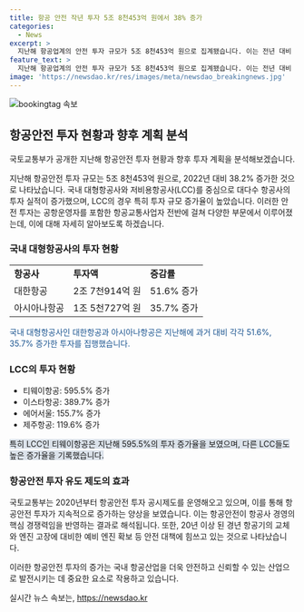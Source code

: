 ```yaml
---
title: 항공 안전 작년 투자 5조 8천453억 원에서 38% 증가
categories:
  - News
excerpt: >
  지난해 항공업계의 안전 투자 규모가 5조 8천453억 원으로 집계됐습니다. 이는 전년 대비 38.2% 증가한 액수로, 대부분의 항공사들이 투자를 늘린 것으로 나타났습니다. 특히 대형항공사와 저비용항공사(LCC)의 투자 증가율이 높았으며, 항공기 정비비용과 안전을 강화하기 위한 노력이 드러났습니다. 이러한 안전 투자의 증가는 항공안전의 중요성을 강조하며, 국토부의 항공안전 투자 공시제도가 효과를 발휘하고 있다는 점을 보여주고 있습니다.
feature_text: >
  지난해 항공업계의 안전 투자 규모가 5조 8천453억 원으로 집계됐습니다. 이는 전년 대비 38.2% 증가한 액수로, 대부분의 항공사들이 투자를 늘린 것으로 나타났습니다. 특히 대형항공사와 저비용항공사(LCC)의 투자 증가율이 높았으며, 항공기 정비비용과 안전을 강화하기 위한 노력이 드러났습니다. 이러한 안전 투자의 증가는 항공안전의 중요성을 강조하며, 국토부의 항공안전 투자 공시제도가 효과를 발휘하고 있다는 점을 보여주고 있습니다.
image: 'https://newsdao.kr/res/images/meta/newsdao_breakingnews.jpg'
---
```


<p><img src="https://newsdao.kr/res/images/meta/newsdao_breakingnews.jpg" alt="bookingtag 속보" /></p>

<h2 data-ke-size="size26">항공안전 투자 현황과 향후 계획 분석</h2>

<p>국토교통부가 공개한 지난해 항공안전 투자 현황과 향후 투자 계획을 분석해보겠습니다.</p>

<p data-ke-size="size16">지난해 항공안전 투자 규모는 5조 8천453억 원으로, 2022년 대비 38.2% 증가한 것으로 나타났습니다. 국내 대형항공사와 저비용항공사(LCC)를 중심으로 대다수 항공사의 투자 실적이 증가했으며, LCC의 경우 특히 투자 규모 증가율이 높았습니다. 이러한 안전 투자는 공항운영자를 포함한 항공교통사업자 전반에 걸쳐 다양한 부문에서 이루어졌는데, 이에 대해 자세히 알아보도록 하겠습니다.</p>

<h3 data-ke-size="size24">국내 대형항공사의 투자 현황</h3>

<table>
    <tr>
        <td><b>항공사</b></td>
        <td><b>투자액</b></td>
        <td><b>증감률</b></td>
    </tr>
    <tr>
        <td>대한항공</td>
        <td>2조 7천914억 원</td>
        <td>51.6% 증가</td>
    </tr>
    <tr>
        <td>아시아나항공</td>
        <td>1조 5천727억 원</td>
        <td>35.7% 증가</td>
    </tr>
</table>

<p><span style="color: #1a5490;">국내 대형항공사인 대한항공과 아시아나항공은 지난해에 과거 대비 각각 51.6%, 35.7% 증가한 투자를 집행했습니다.</span></p>

<h3 data-ke-size="size24">LCC의 투자 현황</h3>

<ul>
    <li>티웨이항공: 595.5% 증가</li>
    <li>이스타항공: 389.7% 증가</li>
    <li>에어서울: 155.7% 증가</li>
    <li>제주항공: 119.6% 증가</li>
</ul>

<p><span style="background-color: #21538527;">특히 LCC인 티웨이항공은 지난해 595.5%의 투자 증가율을 보였으며, 다른 LCC들도 높은 증가율을 기록했습니다.</span></p>

<h3 data-ke-size="size24">항공안전 투자 유도 제도의 효과</h3>

<p data-ke-size="size16">국토교통부는 2020년부터 항공안전 투자 공시제도를 운영해오고 있으며, 이를 통해 항공안전 투자가 지속적으로 증가하는 양상을 보였습니다. 이는 항공안전이 항공사 경영의 핵심 경쟁력임을 반영하는 결과로 해석됩니다. 또한, 20년 이상 된 경년 항공기의 교체와 엔진 고장에 대비한 예비 엔진 확보 등 안전 대책에 힘쓰고 있는 것으로 나타났습니다.</p>

<p>이러한 항공안전 투자의 증가는 국내 항공산업을 더욱 안전하고 신뢰할 수 있는 산업으로 발전시키는 데 중요한 요소로 작용하고 있습니다.</p>
실시간 뉴스 속보는, <a href="https://newsdao.kr" rel="dofollow">https://newsdao.kr</a>


